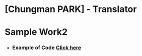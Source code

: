 
 # [Chungman PARK] - Translator

# Sample Work2

* ### Example of Code [Click here](samples/Essay/README.md)



